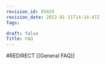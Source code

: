 ```yaml
---
revision_id: 85025
revision_date: 2022-01-11T14:14:47Z
Tags:

draft: false
Title: FAQ
---
```

#REDIRECT [[General FAQ]]